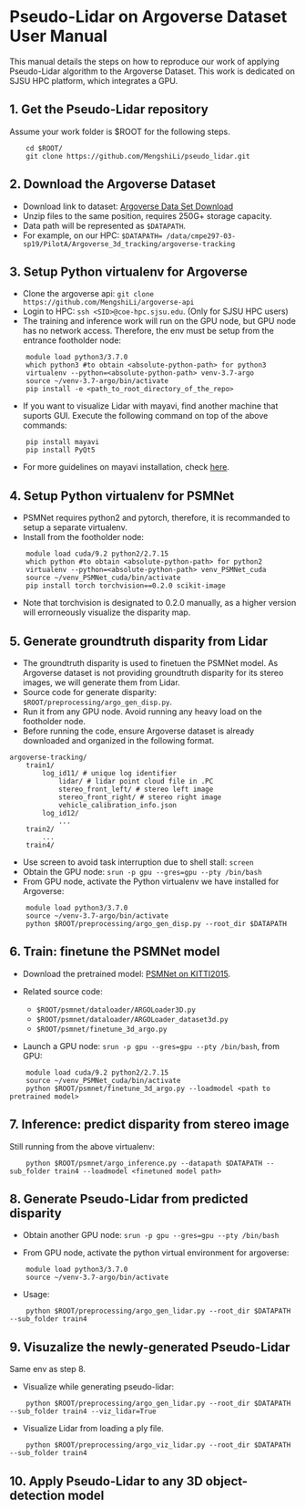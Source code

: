 # Pseudo-Lidar on Argoverse Dataset User Manual
This manual details the steps on how to reproduce our work of applying Pseudo-Lidar algorithm to the Argoverse Dataset. 
This work is dedicated on SJSU HPC platform, which integrates a GPU. 

## 1. Get the Pseudo-Lidar repository
Assume your work folder is $ROOT for the following steps. 
```
    cd $ROOT/
    git clone https://github.com/MengshiLi/pseudo_lidar.git
```

## 2. Download the Argoverse Dataset
- Download link to dataset: [Argoverse Data Set Download](https://www.argoverse.org/data.html#download-link)
- Unzip files to the same position, requires 250G+ storage capacity.
- Data path will be represented as `$DATAPATH`. 
- For example, on our HPC: `$DATAPATH=
/data/cmpe297-03-sp19/PilotA/Argoverse_3d_tracking/argoverse-tracking`

## 3. Setup Python virtualenv for Argoverse
- Clone the argoverse api: `git clone https://github.com/MengshiLi/argoverse-api`
- Login to HPC: `ssh <SID>@coe-hpc.sjsu.edu`. (Only for SJSU HPC users)
- The training and inference work will run on the GPU node, but GPU node has no network access. Therefore, the env must be setup from the entrance footholder node:
```
    module load python3/3.7.0
    which python3 #to obtain <absolute-python-path> for python3
    virtualenv --python=<absolute-python-path> venv-3.7-argo
    source ~/venv-3.7-argo/bin/activate
    pip install -e <path_to_root_directory_of_the_repo>
```
- If you want to visualize Lidar with mayavi, find another machine that suports GUI. Execute the following command on top of the above commands:
```
    pip install mayavi
    pip install PyQt5
```
- For more guidelines on mayavi installation, check [here](https://docs.enthought.com/mayavi/mayavi/installation.html).

## 4. Setup Python virtualenv for PSMNet
- PSMNet requires python2 and pytorch, therefore, it is recommanded to setup a separate virtualenv.
- Install from the footholder node:
```
    module load cuda/9.2 python2/2.7.15
    which python #to obtain <absolute-python-path> for python2
    virtualenv --python=<absolute-python-path> venv_PSMNet_cuda
    source ~/venv_PSMNet_cuda/bin/activate
    pip install torch torchvision==0.2.0 scikit-image
```
- Note that torchvision is designated to 0.2.0 manually, as a higher version will errorneously visualize the disparity map.

## 5. Generate groundtruth disparity from Lidar 
- The groundtruth disparity is used to finetuen the PSMNet model. As Argoverse dataset is not providing groundtruth disparity for its stereo images, we will generate them from Lidar.
- Source code for generate disparity: `$ROOT/preprocessing/argo_gen_disp.py`. 
- Run it from any GPU node. Avoid running any heavy load on the footholder node.
- Before running the code, ensure Argoverse dataset is already downloaded and organized in the following format.
```
argoverse-tracking/
    train1/
        log_id11/ # unique log identifier  
            lidar/ # lidar point cloud file in .PC  
            stereo_front_left/ # stereo left image
            stereo_front_right/ # stereo right image
            vehicle_calibration_info.json
        log_id12/
            ...
    train2/ 
        ...
    train4/  
```
- Use screen to avoid task interruption due to shell stall: `screen`
- Obtain the GPU node: `srun -p gpu --gres=gpu --pty /bin/bash`
- From GPU node, activate the Python virtualenv we have installed for Argoverse:
```
	module load python3/3.7.0
	source ~/venv-3.7-argo/bin/activate
	python $ROOT/preprocessing/argo_gen_disp.py --root_dir $DATAPATH
```

## 6. Train: finetune the PSMNet model
- Download the pretrained model: [PSMNet on KITTI2015](https://drive.google.com/file/d/1pHWjmhKMG4ffCrpcsp_MTXMJXhgl3kF9/view?usp=sharing).
- Related source code: 
  - `$ROOT/psmnet/dataloader/ARGOLoader3D.py`
  - `$ROOT/psmnet/dataloader/ARGOLoader_dataset3d.py`
  - `$ROOT/psmnet/finetune_3d_argo.py`


- Launch a GPU node: `srun -p gpu --gres=gpu --pty /bin/bash`, from GPU: 
``` 
    module load cuda/9.2 python2/2.7.15
    source ~/venv_PSMNet_cuda/bin/activate
    python $ROOT/psmnet/finetune_3d_argo.py --loadmodel <path to pretrained model>
```

## 7. Inference: predict disparity from stereo image
Still running from the above virtualenv: 
```
    python $ROOT/psmnet/argo_inference.py --datapath $DATAPATH --sub_folder train4 --loadmodel <finetuned model path>
```

## 8. Generate Pseudo-Lidar from predicted disparity

- Obtain another GPU node: `srun -p gpu --gres=gpu --pty /bin/bash`

- From GPU node, activate the python virtual environment for argoverse:
```
    module load python3/3.7.0
    source ~/venv-3.7-argo/bin/activate
```
- Usage: 
```
    python $ROOT/preprocessing/argo_gen_lidar.py --root_dir $DATAPATH --sub_folder train4
```

## 9. Visuzalize the newly-generated Pseudo-Lidar
Same env as step 8.
- Visualize while generating pseudo-lidar: 
```
    python $ROOT/preprocessing/argo_gen_lidar.py --root_dir $DATAPATH --sub_folder train4 --viz_lidar=True
```

- Visualize Lidar from loading a ply file. 
```
    python $ROOT/preprocessing/argo_viz_lidar.py --root_dir $DATAPATH --sub_folder train4
```

## 10. Apply Pseudo-Lidar to any 3D object-detection model
